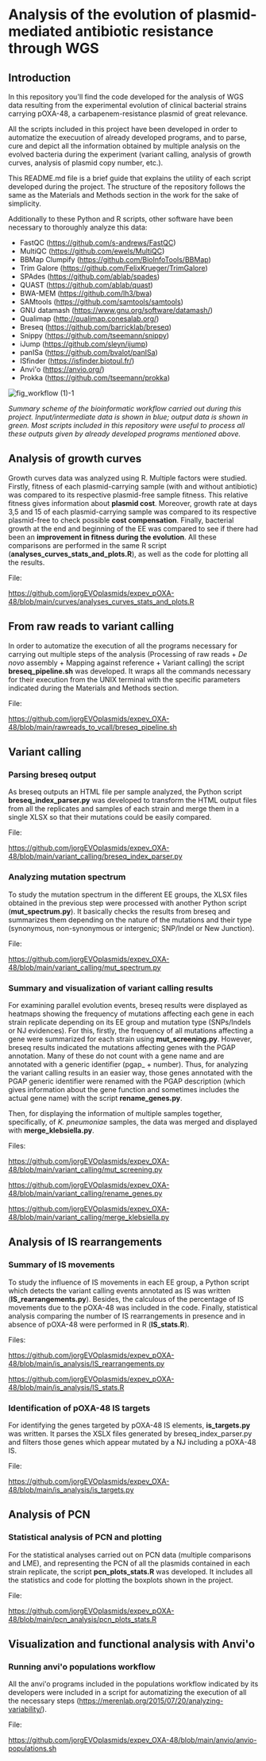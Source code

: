 # Analysis of the evolution of plasmid-mediated antibiotic resistance through WGS

## Introduction

In this repository you'll find the code developed for the analysis of WGS data resulting from the experimental evolution of clinical bacterial strains carrying pOXA-48, a carbapenem-resistance plasmid of great relevance.

All the scripts included in this project have been developed in order to automatize the execuution of already developed programs, and to parse, cure and depict all the information obtained by multiple analysis on the evolved bacteria during the experiment (variant calling, analysis of growth curves, analysis of plasmid copy number, etc.).

This README.md file is a brief guide that explains the utility of each script developed during the project. The structure of the repository follows the same as the Materials and Methods section in the work for the sake of simplicity.

Additionally to these Python and R scripts, other software have been necessary to thoroughly analyze this data:

* FastQC (https://github.com/s-andrews/FastQC)
* MultiQC (https://github.com/ewels/MultiQC)
* BBMap Clumpify (https://github.com/BioInfoTools/BBMap)
* Trim Galore (https://github.com/FelixKrueger/TrimGalore)
* SPAdes (https://github.com/ablab/spades)
* QUAST (https://github.com/ablab/quast)
* BWA-MEM (https://github.com/lh3/bwa)
* SAMtools (https://github.com/samtools/samtools)
* GNU datamash (https://www.gnu.org/software/datamash/)
* Qualimap (http://qualimap.conesalab.org/)
* Breseq (https://github.com/barricklab/breseq)
* Snippy (https://github.com/tseemann/snippy)
* iJump (https://github.com/sleyn/ijump)
* panISa (https://github.com/bvalot/panISa)
* ISfinder (https://isfinder.biotoul.fr/)
* Anvi'o (https://anvio.org/)
* Prokka (https://github.com/tseemann/prokka)

![fig_workflow (1)-1](https://user-images.githubusercontent.com/105753869/169649481-1a4c46b9-41c7-4f42-a443-ce5c48b9f90b.png)

*Summary scheme of the bioinformatic workflow carried out during this project. Input/intermediate data is shown in blue; output data is shown in green. Most scripts included in this repository were useful to process all these outputs given by already developed programs mentioned above.*

## Analysis of growth curves

Growth curves data was analyzed using R. Multiple factors were studied. Firstly, fitness of each plasmid-carrying sample (with and without antibiotic) was compared to its respective plasmid-free sample fitness. This relative fitness gives information about **plasmid cost**. Moreover, growth rate at days 3,5 and 15 of each plasmid-carrying sample was compared to its respective plasmid-free to check possible **cost compensation**. Finally, bacterial growth at the end and beginning of the EE was compared to see if there had been an **improvement in fitness during the evolution**. All these comparisons are performed in the same R script (**analyses_curves_stats_and_plots.R**), as well as the code for plotting all the results.

File:

https://github.com/jorgEVOplasmids/expev_pOXA-48/blob/main/curves/analyses_curves_stats_and_plots.R

## From raw reads to variant calling

In order to automatize the execution of all the programs necessary for carrying out multiple steps of the analysis (Processing of raw reads + *De novo* assembly + Mapping against reference + Variant calling) the script **breseq_pipeline.sh** was developed. It wraps all the commands necessary for their execution from the UNIX terminal with the specific parameters indicated during the Materials and Methods section.

File:

https://github.com/jorgEVOplasmids/expev_OXA-48/blob/main/rawreads_to_vcall/breseq_pipeline.sh

## Variant calling

### Parsing breseq output

As breseq outputs an HTML file per sample analyzed, the Python script **breseq_index_parser.py** was developed to transform the HTML output files from all the replicates and samples of each strain and merge them in a single XLSX so that their mutations could be easily compared.

File: 

https://github.com/jorgEVOplasmids/expev_OXA-48/blob/main/variant_calling/breseq_index_parser.py

### Analyzing mutation spectrum

To study the mutation spectrum in the different EE groups, the XLSX files obtained in the previous step were processed with another Python script (**mut_spectrum.py**). It basically checks the results from breseq and summarizes them depending on the nature of the mutations and their type (synonymous, non-synonymous or intergenic; SNP/Indel or New Junction).

File:

https://github.com/jorgEVOplasmids/expev_OXA-48/blob/main/variant_calling/mut_spectrum.py

### Summary and visualization of variant calling results

For examining parallel evolution events, breseq results were displayed as heatmaps showing the frequency of mutations affecting each gene in each strain replicate depending on its EE group and mutation type (SNPs/Indels or NJ evidences). For this, firstly, the frequency of all mutations affecting a gene were summarized for each strain using **mut_screening.py**. However, breseq results indicated the mutations affecting genes with the PGAP annotation. Many of these do not count with a gene name and are annotated with a generic identifier (pgap_ + number). Thus, for analyzing the variant calling results in an easier way, those genes annotated with the PGAP generic identifier were renamed with the PGAP description (which gives information about the gene function and sometimes includes the actual gene name) with the script **rename_genes.py**.

Then, for displaying the information of multiple samples together, specifically, of *K. pneumoniae* samples, the data was merged and displayed with **merge_klebsiella.py**.

Files:

https://github.com/jorgEVOplasmids/expev_OXA-48/blob/main/variant_calling/mut_screening.py

https://github.com/jorgEVOplasmids/expev_OXA-48/blob/main/variant_calling/rename_genes.py

https://github.com/jorgEVOplasmids/expev_OXA-48/blob/main/variant_calling/merge_klebsiella.py

## Analysis of IS rearrangements

### Summary of IS movements

To study the influence of IS movements in each EE group, a Python script which detects the variant calling events annotated as IS was written (**IS_rearrangements.py**). Besides, the calculous of the percentage of IS movements due to the pOXA-48 was included in the code. Finally, statistical analysis comparing the number of IS rearrangements in presence and in absence of pOXA-48 were performed in R (**IS_stats.R**).

Files:

https://github.com/jorgEVOplasmids/expev_pOXA-48/blob/main/is_analysis/IS_rearrangements.py

https://github.com/jorgEVOplasmids/expev_pOXA-48/blob/main/is_analysis/IS_stats.R

### Identification of pOXA-48 IS targets

For identifying the genes targeted by pOXA-48 IS elements, **is_targets.py** was written. It parses the XSLX files generated by breseq_index_parser.py and filters those genes which appear mutated by a NJ including a pOXA-48 IS.

File:

https://github.com/jorgEVOplasmids/expev_OXA-48/blob/main/is_analysis/is_targets.py

## Analysis of PCN

### Statistical analysis of PCN and plotting

For the statistical analyses carried out on PCN data (multiple comparisons and LME), and representing the PCN of all the plasmids contained in each strain replicate, the script **pcn_plots_stats.R** was developed. It includes all the statistics and code for plotting the boxplots shown in the project.

File:

https://github.com/jorgEVOplasmids/expev_pOXA-48/blob/main/pcn_analysis/pcn_plots_stats.R

## Visualization and functional analysis with Anvi'o

### Running anvi'o populations workflow

All the anvi'o programs included in the populations workflow indicated by its developers were included in a script for automatizing the execution of all the necessary steps (https://merenlab.org/2015/07/20/analyzing-variability/).

File: 

https://github.com/jorgEVOplasmids/expev_OXA-48/blob/main/anvio/anvio-populations.sh

